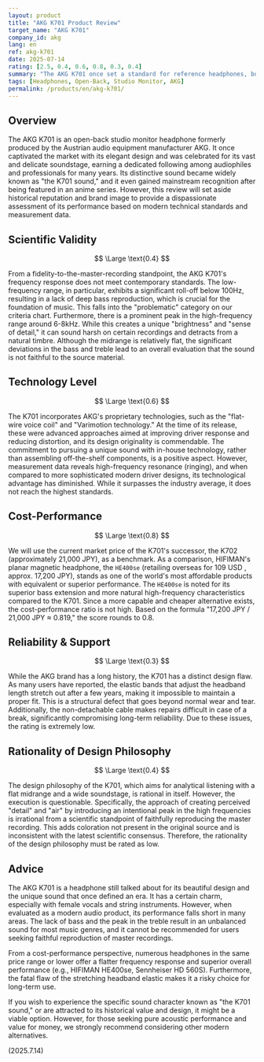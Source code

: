 ```yaml
---
layout: product
title: "AKG K701 Product Review"
target_name: "AKG K701"
company_id: akg
lang: en
ref: akg-k701
date: 2025-07-14
rating: [2.5, 0.4, 0.6, 0.8, 0.3, 0.4]
summary: "The AKG K701 once set a standard for reference headphones, but by modern standards, it faces challenges in frequency response fidelity, with better alternatives available in terms of cost-performance and reliability."
tags: [Headphones, Open-Back, Studio Monitor, AKG]
permalink: /products/en/akg-k701/
---
```


## Overview

The AKG K701 is an open-back studio monitor headphone formerly produced by the Austrian audio equipment manufacturer AKG. It once captivated the market with its elegant design and was celebrated for its vast and delicate soundstage, earning a dedicated following among audiophiles and professionals for many years. Its distinctive sound became widely known as "the K701 sound," and it even gained mainstream recognition after being featured in an anime series. However, this review will set aside historical reputation and brand image to provide a dispassionate assessment of its performance based on modern technical standards and measurement data.

## Scientific Validity

$$ \Large \text{0.4} $$

From a fidelity-to-the-master-recording standpoint, the AKG K701's frequency response does not meet contemporary standards. The low-frequency range, in particular, exhibits a significant roll-off below 100Hz, resulting in a lack of deep bass reproduction, which is crucial for the foundation of music. This falls into the "problematic" category on our criteria chart. Furthermore, there is a prominent peak in the high-frequency range around 6-8kHz. While this creates a unique "brightness" and "sense of detail," it can sound harsh on certain recordings and detracts from a natural timbre. Although the midrange is relatively flat, the significant deviations in the bass and treble lead to an overall evaluation that the sound is not faithful to the source material.

## Technology Level

$$ \Large \text{0.6} $$

The K701 incorporates AKG's proprietary technologies, such as the "flat-wire voice coil" and "Varimotion technology." At the time of its release, these were advanced approaches aimed at improving driver response and reducing distortion, and its design originality is commendable. The commitment to pursuing a unique sound with in-house technology, rather than assembling off-the-shelf components, is a positive aspect. However, measurement data reveals high-frequency resonance (ringing), and when compared to more sophisticated modern driver designs, its technological advantage has diminished. While it surpasses the industry average, it does not reach the highest standards.

## Cost-Performance

$$ \Large \text{0.8} $$

We will use the current market price of the K701's successor, the K702 (approximately 21,000 JPY), as a benchmark. As a comparison, HIFIMAN's planar magnetic headphone, the `HE400se` (retailing overseas for 109 USD
, approx. 17,200 JPY), stands as one of the world's most affordable products with equivalent or superior performance. The `HE400se` is noted for its superior bass extension and more natural high-frequency characteristics compared to the K701. Since a more capable and cheaper alternative exists, the cost-performance ratio is not high. Based on the formula "17,200 JPY / 21,000 JPY ≈ 0.819," the score rounds to 0.8.

## Reliability & Support

$$ \Large \text{0.3} $$

While the AKG brand has a long history, the K701 has a distinct design flaw. As many users have reported, the elastic bands that adjust the headband length stretch out after a few years, making it impossible to maintain a proper fit. This is a structural defect that goes beyond normal wear and tear. Additionally, the non-detachable cable makes repairs difficult in case of a break, significantly compromising long-term reliability. Due to these issues, the rating is extremely low.

## Rationality of Design Philosophy

$$ \Large \text{0.4} $$

The design philosophy of the K701, which aims for analytical listening with a flat midrange and a wide soundstage, is rational in itself. However, the execution is questionable. Specifically, the approach of creating perceived "detail" and "air" by introducing an intentional peak in the high frequencies is irrational from a scientific standpoint of faithfully reproducing the master recording. This adds coloration not present in the original source and is inconsistent with the latest scientific consensus. Therefore, the rationality of the design philosophy must be rated as low.

## Advice

The AKG K701 is a headphone still talked about for its beautiful design and the unique sound that once defined an era. It has a certain charm, especially with female vocals and string instruments. However, when evaluated as a modern audio product, its performance falls short in many areas. The lack of bass and the peak in the treble result in an unbalanced sound for most music genres, and it cannot be recommended for users seeking faithful reproduction of master recordings.

From a cost-performance perspective, numerous headphones in the same price range or lower offer a flatter frequency response and superior overall performance (e.g., HIFIMAN HE400se, Sennheiser HD 560S). Furthermore, the fatal flaw of the stretching headband elastic makes it a risky choice for long-term use.

If you wish to experience the specific sound character known as "the K701 sound," or are attracted to its historical value and design, it might be a viable option. However, for those seeking pure acoustic performance and value for money, we strongly recommend considering other modern alternatives.

(2025.7.14) 
